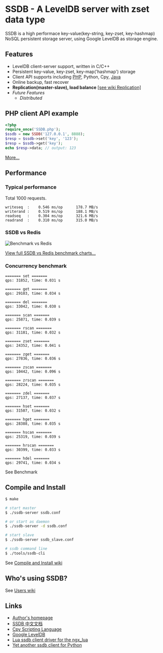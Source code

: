 # SSDB - A LevelDB server with zset data type

SSDB is a high performace key-value(key-string, key-zset, key-hashmap) NoSQL persistent storage server, using Google LevelDB as storage engine. 

## Features

* LevelDB client-server support, written in C/C++
* Persistent key-value, key-zset, key-map('hashmap') storage
* Client API supports including [PHP](https://github.com/ideawu/ssdb/wiki/Documentation_PHP_API), Python, Cpy, [Java](https://github.com/ideawu/ssdb/wiki/Documentation_Java_API)
* Online backup, fast recover
* **Replication(master-slave), load balance** [\[see wiki Replication\]](https://github.com/ideawu/ssdb/wiki/Replication)
* <i>Future Features</i>
  * <i>Distributed</i>

## PHP client API example

```php
<?php
require_once('SSDB.php');
$ssdb = new SSDB('127.0.0.1', 8888);
$resp = $ssdb->set('key', '123');
$resp = $ssdb->get('key');
echo $resp->data; // output: 123
```

[More...](https://github.com/ideawu/ssdb/wiki/Documentation_PHP_API)

## Performance

### Typical performance

Total 1000 requests.

```
writeseq  :    0.546 ms/op      178.7 MB/s
writerand :    0.519 ms/op      188.1 MB/s
readseq   :    0.304 ms/op      321.6 MB/s
readrand  :    0.310 ms/op      315.0 MB/s
```

### SSDB vs Redis

![Benchmark vs Redis](https://a248.e.akamai.net/camo.github.com/e4f078b24ac603f4af874c3fbac6f9908d521e20/687474703a2f2f7777772e6964656177752e636f6d2f737364622f737364622d76732d72656469732e706e67)

[View full SSDB vs Redis benchmark charts...](http://www.ideawu.com/ssdb/)

### Concurrency benchmark

```
======= set =======
qps: 31852, time: 0.031 s

======= get =======
qps: 29103, time: 0.034 s

======= del =======
qps: 33042, time: 0.030 s

======= scan =======
qps: 25871, time: 0.039 s

======= rscan =======
qps: 31181, time: 0.032 s

======= zset =======
qps: 24352, time: 0.041 s

======= zget =======
qps: 27836, time: 0.036 s

======= zscan =======
qps: 10442, time: 0.096 s

======= zrscan =======
qps: 28224, time: 0.035 s

======= zdel =======
qps: 27137, time: 0.037 s

======= hset =======
qps: 31507, time: 0.032 s

======= hget =======
qps: 28388, time: 0.035 s

======= hscan =======
qps: 25319, time: 0.039 s

======= hrscan =======
qps: 30399, time: 0.033 s

======= hdel =======
qps: 29741, time: 0.034 s
```

See Benchmark 

## Compile and Install

```sh
$ make

# start master
$ ./ssdb-server ssdb.conf

# or start as daemon
$ ./ssdb-server -d ssdb.conf

# start slave
$ ./ssdb-server ssdb_slave.conf

# ssdb command line
$ ./tools/ssdb-cli
```

See [Compile and Install wiki](https://github.com/ideawu/ssdb/wiki/Compile_and_Install)

## Who's using SSDB?

See [Users wiki](https://github.com/ideawu/ssdb/wiki/Users)

## Links

* [Author's homepage](http://www.ideawu.com/blog/)
* [SSDB 中文文档](http://www.ideawu.net/blog/category/ssdb)
* [Cpy Scripting Language](https://code.google.com/p/cpy-scripting-language/)
* [Google LevelDB](https://code.google.com/p/leveldb/)
* [Lua ssdb client driver for the ngx_lua](https://github.com/LazyZhu/lua-resty-ssdb)
* [Yet another ssdb client for Python](https://github.com/ifduyue/pyssdb)

